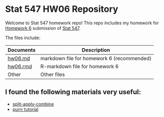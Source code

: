 Stat 547 HW06 Repository
================

Welcome to Stat 547 homework repo! This repo includes my homework for [Homework 6](http://stat545.com/Classroom/assignments/hw06/hw06.html) submission of [Stat 547](http://stat545.com/Classroom/).

The files include:

| Documents | Description                        |
|-----------|------------------------------------|
| [hw06.md](https://github.com/STAT545-UBC-students/hw06-lh563/blob/master/hw06-lh563.md)| markdown file for homework 6 (recommended)  |
| [hw06.rmd](https://github.com/STAT545-UBC-students/hw06-lh563/blob/master/hw06-lh563.Rmd) | R-markdown file for homework 6   |
|Other | Other files|


## I found the following materials very useful:

-  [split-apply-combine](http://stat545.com/block024_group-nest-split-map.html)
-  [purrr tutorial](https://jennybc.github.io/purrr-tutorial/index.html) 
